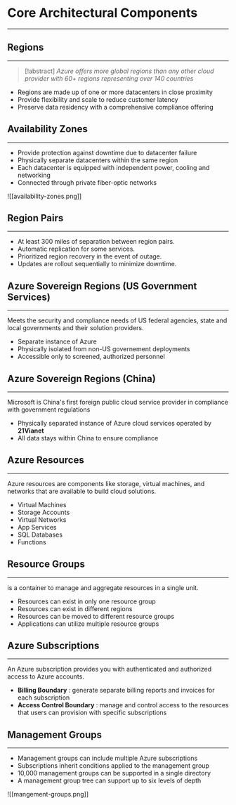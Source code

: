 # Core Architectural Components
---

## Regions
---

> [!abstract] 
> *Azure offers more global regions than any other cloud provider with 60+ regions representing over 140 countries*

- Regions are made up of one or more datacenters in close proximity
- Provide flexibility and scale to reduce customer latency
- Preserve data residency with a comprehensive compliance offering

## Availability Zones
---

- Provide protection against downtime due to datacenter failure
- Physically separate datacenters within the same region
- Each datacenter is equipped with independent power, cooling and networking
- Connected through private fiber-optic networks

![[availability-zones.png]]

## Region Pairs
---

- At least 300 miles of separation between region pairs.  
- Automatic replication for some services.  
- Prioritized region recovery in the event of outage.  
- Updates are rollout sequentially to  minimize downtime.


## Azure Sovereign Regions (US Government Services)
---

Meets the security and compliance needs of US federal agencies, state and local governments and their solution providers.

- Separate instance of Azure
- Physically isolated from non-US governement deployments
- Accessible only to screened, authorized personnel

## Azure Sovereign Regions (China)
---

Microsoft is China's first foreign public cloud service provider in compliance with government regulations

- Physically separated instance of Azure cloud services operated by **21Vianet**
- All data stays within China to ensure compliance

## Azure Resources
---

Azure resources are components like storage, virtual machines, and networks that are available to build cloud solutions.

- Virtual Machines
- Storage Accounts
- Virtual Networks
- App Services
- SQL Databases
-  Functions

## Resource Groups
---

is a container to manage and aggregate resources in a single unit.

- Resources can exist in only one resource group
- Resources can exist in different regions
- Resources can be moved to different resource groups
- Applications can utilize multiple resource groups

## Azure Subscriptions
---

An Azure subscription provides you with authenticated and authorized access to Azure accounts.

- **Billing Boundary** : generate separate billing reports and invoices for each subscription
- **Access Control Boundary** : manage and control access to the resources that users can provision with specific subscriptions

## Management Groups 
---

- Management groups can include multiple Azure subscriptions
- Subscriptions inherit conditions applied to the management group
- 10,000 management groups can be supported in a single directory
- A management group tree can support up to six levels of depth

![[mangement-groups.png]]